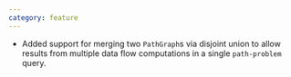 ```yaml
---
category: feature
---
```

* Added support for merging two `PathGraph`s via disjoint union to allow results from multiple data flow computations in a single `path-problem` query.
